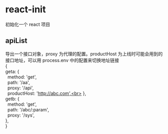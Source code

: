 # react-init

初始化一个 react 项目

## apiList

导出一个接口对象，proxy 为代理的配置。productHost 为上线时可能会用到的接口地址，可以用 process.env 中的配置来切换地址链接
<br>{<br>
geta: {<br>
&ensp;method: 'get',<br>
&ensp;path: '/aa',<br>
&ensp;proxy: '/api',<br>
&ensp;productHost: 'http://abc.com',<br>
},<br>
getb: {<br>
&ensp;method: 'get',<br>
&ensp;path: '/abc/:param',<br>
&ensp;proxy: '/sys',<br>
},<br>
}
